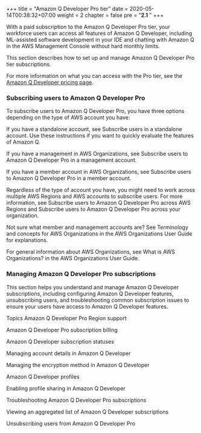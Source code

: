+++
title = "Amazon Q Developer Pro tier"
date = 2020-05-14T00:38:32+07:00
weight = 2
chapter = false
pre = "<b>2.1 </b>"
+++

With a paid subscription to the Amazon Q Developer Pro tier, your workforce users can access all features of Amazon Q Developer, including ML-assisted software development in your IDE and chatting with Amazon Q in the AWS Management Console without hard monthly limits.

This section describes how to set up and manage Amazon Q Developer Pro tier subscriptions.

For more information on what you can access with the Pro tier, see the [Amazon Q Developer pricing page](https://aws.amazon.com/q/developer/pricing).

### Subscribing users to Amazon Q Developer Pro

To subscribe users to Amazon Q Developer Pro, you have three options depending on the type of AWS account you have:

If you have a standalone account, see Subscribe users in a standalone account. Use these instructions if you want to quickly evaluate the features of Amazon Q.

If you have a management in AWS Organizations, see Subscribe users to Amazon Q Developer Pro in a management account.

If you have a member account in AWS Organizations, see Subscribe users to Amazon Q Developer Pro in a member account.

Regardless of the type of account you have, you might need to work across multiple AWS Regions and AWS accounts to subscribe users. For more information, see Subscribe users to Amazon Q Developer Pro across AWS Regions and Subscribe users to Amazon Q Developer Pro across your organization.

Not sure what member and management accounts are? See Terminology and concepts for AWS Organizations in the AWS Organizations User Guide for explanations.

For general information about AWS Organizations, see What is AWS Organizations? in the AWS Organizations User Guide.

### Managing Amazon Q Developer Pro subscriptions

This section helps you understand and manage Amazon Q Developer subscriptions, including configuring Amazon Q Developer features, unsubscribing users, and troubleshooting common subscription issues to ensure your users have access to Amazon Q Developer features.

Topics
Amazon Q Developer Pro Region support

Amazon Q Developer Pro subscription billing

Amazon Q Developer subscription statuses

Managing account details in Amazon Q Developer

Managing the encryption method in Amazon Q Developer

Amazon Q Developer profiles

Enabling profile sharing in Amazon Q Developer

Troubleshooting Amazon Q Developer Pro subscriptions

Viewing an aggregated list of Amazon Q Developer subscriptions

Unsubscribing users from Amazon Q Developer Pro
